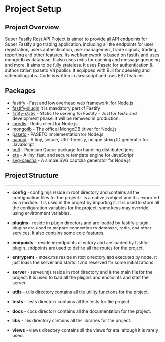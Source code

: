 # Project Setup


## Project Overview
Super Fastify Rest API Project is aimed to provide all API endpoints for Super Fastify algo trading application. including all the endpoints for user registration, users authentication, user management, trade signals, trading, reporting and other features.
Its webframework is based on fastify and uses mongodb as database. It also uses redis for caching and message queueing and more.
It aims to be fully stateless. It uses Paseto for authentication & authorization (paseto V4 public).
It equipped with Bull for queueing and scheduling jobs.
Code is written in Javascript and uses ES7 features.


## Packages
- [fastify](https://www.fastify.io/) - Fast and low overhead web framework, for Node.js
- [fastify-plugin]() it is mandatory part of Fastify
- [fatify-static]() - Static file serving for Fastify - Just for tests and development phase. It will be removed in production.
- [ioredis]() - Redis client for Node.js
- [mongodb]() - The official MongoDB driver for Node.js
- [paseto]() - PASETO implementation for Node.js
- [nanoid]() - A tiny, secure, URL-friendly, unique string ID generator for JavaScript
- [bull]() - Premium Queue package for handling distributed jobs
- [eta]() - A tiny, fast, and secure template engine for JavaScript
- [svg-capcha]() - A simple SVG captcha generator for Node.js


## Project Structure
---
- **config** - config.mjs reside in root directory and contains all the configuration files for the project
it is a native js object and it is exported as a module. It is used in the project by importing it. It is used to store all the configuration variables for the project. some keys may override using environment variables.

- **plugins** - reside in plugin directory and are loaded by fastify-plugin. plugins are used to prepare connection to database, redis, and other services. It also contains some core features.

- **endpoints** - reside in endpoints directory and are loaded by fastify-plugin. endpoints are used to define all the routes for the project.

- **entrypoint** - index.mjs reside in root directory and executed by node. It just loads the server and starts it and reserved for some initializations.

- **server** - server.mjs reside in root directory and is the main file for the project. It is used to load all the plugins and endpoints and start the server.

- **utils** - utils directory contains all the utility functions for the project.

- **tests** - tests directory contains all the tests for the project.

- **docs** - docs directory contains all the documentation for the project.

- **libs** - libs directory contains all the libraries for the project.

- **views** - views directory contains all the views for eta. altough it is rarely used.

